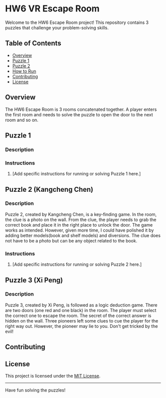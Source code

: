 # HW6 VR Escape Room

Welcome to the HW6 Escape Room project! This repository contains 3 puzzles that challenge your problem-solving skills. 

## Table of Contents
- [Overview](#overview)
- [Puzzle 1](#puzzle-1)
- [Puzzle 2](#puzzle-2-kangcheng-chen)
- [How to Run](#how-to-run)
- [Contributing](#contributing)
- [License](#license)

## Overview
The HW6 Escape Room is 3 rooms concatenated together. A player enters the first room and needs to solve the puzzle to open the door to the next room and so on.

## Puzzle 1
### Description


### Instructions
1. [Add specific instructions for running or solving Puzzle 1 here.]

## Puzzle 2 (Kangcheng Chen)
### Description
Puzzle 2, created by Kangcheng Chen, is a key-finding game.
In the room, the clue is a photo on the wall. From the clue, the player needs to grab the correct book and place it in the right place to unlock the door. 
The game works as intended. However, given more time, I could have polished it by adding better models(book and shelf models) and diversions. The clue does not have to be a photo but can be any object related to the book.

### Instructions
1. [Add specific instructions for running or solving Puzzle 2 here.]


## Puzzle 3 (Xi Peng)
### Description
Puzzle 3, created by Xi Peng, is followed as a logic deduction game.
There are two doors (one red and one black) in the room. The player must select the correct one to escape the room.
The secret of the correct answer is hidden on the wall. Three pioneers left some clues to cue the player for the right way out.
However, the pioneer may lie to you. Don't get tricked by the evil!


## Contributing

## License
This project is licensed under the [MIT License](LICENSE).

---
Have fun solving the puzzles!

